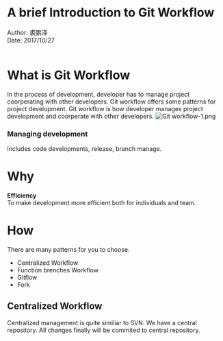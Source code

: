 A brief Introduction to Git Workflow
=====================
Author: 裘鹏泽
</br>
Date: 2017/10/27
</br></br>
# What is Git Workflow
In the process of development, developer has to manage project coorperating with other developers. Git workflow offers some patterns for project development.
  Git workflow is how developer manages project development and coorperate with other developers.
  ![Git workflow-1.png](/home/baymax/Program/Git-Workflow/Pictures/git_workflow_1.png "Git workflow")
  

### Managing development
includes code developments, release, branch manage.
</br>
# Why
**Efficiency**
</br>
To make development more efficient both for individuals and team.
# How
There are many patterns for you to choose.
* Centralized Workflow
* Function brenches Workflow
* Gitflow
* Fork

## Centralized Workflow
Centralized management is quite similiar to SVN. We have a central repository. All changes finally will be commited to central repository. 